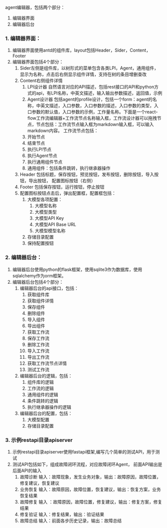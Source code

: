agent编辑器，包括两个部分：
1. 编辑器界面
2. 编辑器后台

### 1. 编辑器界面：
1. 编辑器界面使用antd的组件库，layout包括Header，Sider，Content，Footer
2. 编辑器界面包括4个部分：
   1. Sider左侧是组件库，以树形式的菜单包含各类LPI，Agent，通用组件，显示为名称，点击后右侧显示组件详情，支持在树的条目增删查改
   2. Content右侧组件详情
      1. LPI设计器 自然语言对应的API描述，包括rest接口的API和python方式的api，有LPI名称，中英文描述，输入输出参数描述，返回值，示例
      2. Agent设计器 包括agent的profile设计，包括一个form：agent的名称，中英文描述，入口参数，入口参数的描述，入口参数的类型，入口参数的默认值，入口参数的示例，工作量名称。下面是一个react-flow工作流编辑器+工作流节点名称输入框，工作流设计器可以拖拽节点，节点包括：工作流节点输入框为markdown输入框，可以输入markdown内容。
       工作流节点包括：
        1. 开始节点
        2. 结束节点
        3. 执行LPI节点
        4. 执行Agent节点
        5. 执行通用组件节点
      3. 通用组件：包括条件跳转，执行继承器操作
   3. Header 包括标题，保存按钮，预览按钮，发布按钮，删除按钮，导入按钮，导出按钮， 配置图标按钮（右侧）
   4. Footer 包括保存按钮，运行按钮，停止按钮
   5. 配置图标按钮点击后，弹出配置框，配置框包括：
        1. 大模型各项配置：
           1. 大模型名称
           2. 大模型类型
           3. 大模型API Key
           4. 大模型API Base URL
           5. 大模型模型名称
        2. 存储目录配置
        3. 保持配置按钮
   

### 2. 编辑器后台：
1. 编辑器后台使用python的flask框架，使用sqlite3作为数据库，使用sqlalchemy作为orm框架。
2. 编辑器后台包括4个部分：
   1. 编辑器后台的api接口，包括：
      1. 获取组件库
      2. 获取组件详情
      3. 保存组件
      4. 删除组件
      5. 导入组件
      6. 导出组件
      7. 获取工作流
      8. 保存工作流
      9. 删除工作流
      10. 导入工作流
      11. 导出工作流
      12. 获取工作流节点详情
      13. 测试工作流
   2. 编辑器后台的逻辑，包括：
      1. 组件库的逻辑
      2. 工作流的逻辑
      3. 通用组件的逻辑
      4. 条件跳转的逻辑
      5. 执行继承器操作的逻辑
   3. 编辑器后台的配置，包括：
      1. 大模型配置
      2. 存储目录配置


### 3. 示例restapi目录apiserver
1. 示例restapi目录apiserver使用fastapi框架,编写几个简单的测试API，用于测试
2. 测试API包括如下，组成故障闭环流程，对应故障闭环Agent， 前面API输出是后面API的输入
   1. 故障诊断 输入：故障现象，发生业务对象，输出：故障原因，故障位置，修复建议，恢复建议
   2. 业务恢复 输入：故障原因，故障位置，恢复建议，输出：恢复方案，业务恢复结果
   3. 故障修复 输入 ：故障原因，故障位置，修复建议，输出：修复方案，修复结果
   4. 修复验证 输入：修复结果，输出：验证结果
   5. 故障总结 输入：前面各步历史记录，输出：故障总结

